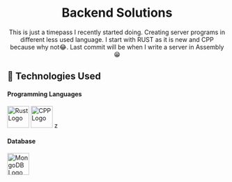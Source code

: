 <div align='center'>

<h1>Backend Solutions</h1>
<p>This is just a timepass I recently started doing. Creating server programs in different less used language. I start with RUST as it is new and CPP because why not😂. Last commit will be when I write a server in Assembly😁</p>

</div>


## :star2: Technologies Used

<h4>Programming Languages</h4> 
    <img src="https://img.shields.io/badge/Rust-red?style=flat-square&logo=Rust&labelColor=grey&color=red
" alt="Rust Logo" height="50">
    <img src="https://img.shields.io/badge/C%2B%2B-blue?style=flat-square&logo=C%2B%2B&labelColor=grey&color=red" alt="CPP Logo" height="50">
z

<h4>Database</h4> 
<img src="https://img.shields.io/badge/MongoDB-brightgreen?style=flat-square&logo=MongoDB&labelColor=grey" alt="MongoDB Logo" height="50">

